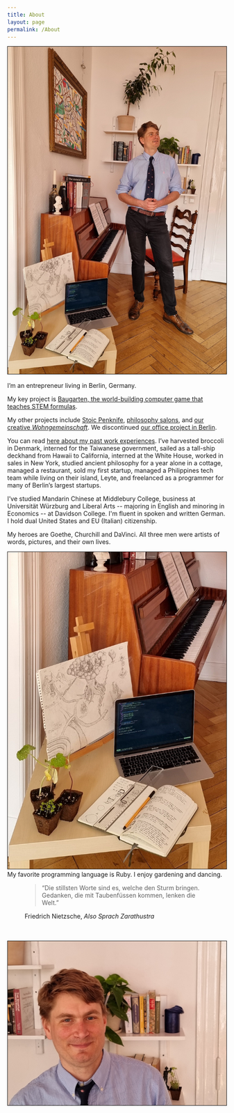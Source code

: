 ```yaml
---
title: About
layout: page
permalink: /About
---
```

  <img border="1.5" src="/assets/images/henry_tall_interests.jpg" class="align-right"/>
  <p>
    I’m an entrepreneur living in Berlin, Germany.
  </p>
  <p>
    My key project is <a href="http://baugarten.app"> Baugarten, the world-building computer game that teaches STEM formulas</a>.
  </p>
  <p>
    My other projects include <a href="https://www.stoicpenknife.com">Stoic Penknife</a>, <a href="../projects/salons">philosophy salons</a>, and <a href="../projects/wohngemeinschaft">our creative <i>Wohngemeinschaft</i></a>. We discontinued <a href="../projects/office">our office project in Berlin</a>.
  </p>
  <p>
    You can read <a href="../CV">here about my past work experiences</a>. I’ve harvested broccoli in Denmark, interned for the Taiwanese government, sailed as a tall-ship deckhand from Hawaii to California, interned at the White House, worked in sales in New York, studied ancient philosophy for a year alone in a cottage, managed a restaurant, sold my first startup, managed a Philippines tech team while living on their island, Leyte, and freelanced as a programmer for many of Berlin’s largest startups.
  </p>
  <p>
I’ve studied Mandarin Chinese at Middlebury College, business at Universität Würzburg and Liberal Arts -- majoring in English and minoring in Economics -- at Davidson College. I'm fluent in spoken and written German. I hold dual United States and EU (Italian) citizenship.
</p>
<p>
My heroes are Goethe, Churchill and DaVinci. All three men were artists of words, pictures, and their own lives.
</p>
<p>
<img border="1.5" src="/assets/images/interests.jpg" class="align-right"/>
My favorite programming language is Ruby. I enjoy gardening and dancing. 
</p>
<figure>
<blockquote class="blockquote">
<p>“Die stillsten Worte sind es, welche den Sturm bringen. Gedanken, die mit Taubenfüssen kommen, lenken die Welt.”</p>
</blockquote>
<figcaption class="blockquote-footer">
Friedrich Nietzsche, <cite title="Also Sprach Zarathustra">Also Sprach Zarathustra</cite>
</figcaption>
</figure>
<br/>
<br/>
<img border="1.5" src="/assets/images/henry_face.jpg"/>

